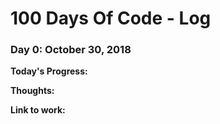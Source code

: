 # 100 Days Of Code - Log

### Day 0: October 30, 2018 

**Today's Progress:** 

**Thoughts:** 

**Link to work:** 
